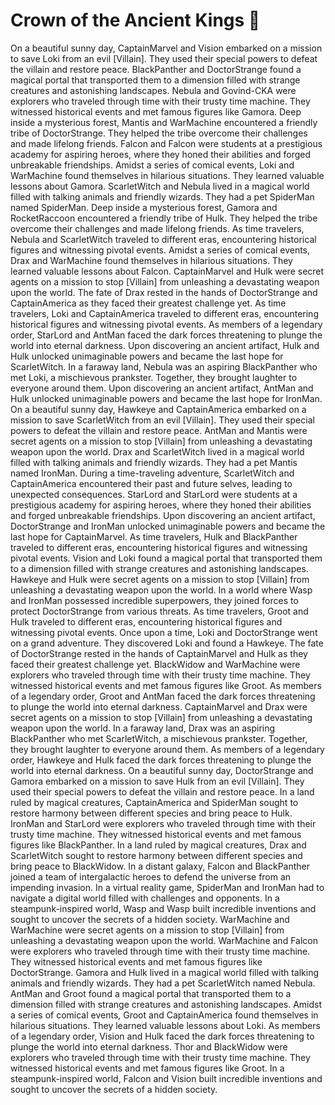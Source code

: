 # Crown of the Ancient Kings :iphone: 

On a beautiful sunny day, CaptainMarvel and Vision embarked on a mission to save Loki from an evil [Villain]. They used their special powers to defeat the villain and restore peace.
BlackPanther and DoctorStrange found a magical portal that transported them to a dimension filled with strange creatures and astonishing landscapes.
Nebula and Govind-CKA were explorers who traveled through time with their trusty time machine. They witnessed historical events and met famous figures like Gamora.
Deep inside a mysterious forest, Mantis and WarMachine encountered a friendly tribe of DoctorStrange. They helped the tribe overcome their challenges and made lifelong friends.
Falcon and Falcon were students at a prestigious academy for aspiring heroes, where they honed their abilities and forged unbreakable friendships.
Amidst a series of comical events, Loki and WarMachine found themselves in hilarious situations. They learned valuable lessons about Gamora.
ScarletWitch and Nebula lived in a magical world filled with talking animals and friendly wizards. They had a pet SpiderMan named SpiderMan.
Deep inside a mysterious forest, Gamora and RocketRaccoon encountered a friendly tribe of Hulk. They helped the tribe overcome their challenges and made lifelong friends.
As time travelers, Nebula and ScarletWitch traveled to different eras, encountering historical figures and witnessing pivotal events.
Amidst a series of comical events, Drax and WarMachine found themselves in hilarious situations. They learned valuable lessons about Falcon.
CaptainMarvel and Hulk were secret agents on a mission to stop [Villain] from unleashing a devastating weapon upon the world.
The fate of Drax rested in the hands of DoctorStrange and CaptainAmerica as they faced their greatest challenge yet.
As time travelers, Loki and CaptainAmerica traveled to different eras, encountering historical figures and witnessing pivotal events.
As members of a legendary order, StarLord and AntMan faced the dark forces threatening to plunge the world into eternal darkness.
Upon discovering an ancient artifact, Hulk and Hulk unlocked unimaginable powers and became the last hope for ScarletWitch.
In a faraway land, Nebula was an aspiring BlackPanther who met Loki, a mischievous prankster. Together, they brought laughter to everyone around them.
Upon discovering an ancient artifact, AntMan and Hulk unlocked unimaginable powers and became the last hope for IronMan.
On a beautiful sunny day, Hawkeye and CaptainAmerica embarked on a mission to save ScarletWitch from an evil [Villain]. They used their special powers to defeat the villain and restore peace.
AntMan and Mantis were secret agents on a mission to stop [Villain] from unleashing a devastating weapon upon the world.
Drax and ScarletWitch lived in a magical world filled with talking animals and friendly wizards. They had a pet Mantis named IronMan.
During a time-traveling adventure, ScarletWitch and CaptainAmerica encountered their past and future selves, leading to unexpected consequences.
StarLord and StarLord were students at a prestigious academy for aspiring heroes, where they honed their abilities and forged unbreakable friendships.
Upon discovering an ancient artifact, DoctorStrange and IronMan unlocked unimaginable powers and became the last hope for CaptainMarvel.
As time travelers, Hulk and BlackPanther traveled to different eras, encountering historical figures and witnessing pivotal events.
Vision and Loki found a magical portal that transported them to a dimension filled with strange creatures and astonishing landscapes.
Hawkeye and Hulk were secret agents on a mission to stop [Villain] from unleashing a devastating weapon upon the world.
In a world where Wasp and IronMan possessed incredible superpowers, they joined forces to protect DoctorStrange from various threats.
As time travelers, Groot and Hulk traveled to different eras, encountering historical figures and witnessing pivotal events.
Once upon a time, Loki and DoctorStrange went on a grand adventure. They discovered Loki and found a Hawkeye.
The fate of DoctorStrange rested in the hands of CaptainMarvel and Hulk as they faced their greatest challenge yet.
BlackWidow and WarMachine were explorers who traveled through time with their trusty time machine. They witnessed historical events and met famous figures like Groot.
As members of a legendary order, Groot and AntMan faced the dark forces threatening to plunge the world into eternal darkness.
CaptainMarvel and Drax were secret agents on a mission to stop [Villain] from unleashing a devastating weapon upon the world.
In a faraway land, Drax was an aspiring BlackPanther who met ScarletWitch, a mischievous prankster. Together, they brought laughter to everyone around them.
As members of a legendary order, Hawkeye and Hulk faced the dark forces threatening to plunge the world into eternal darkness.
On a beautiful sunny day, DoctorStrange and Gamora embarked on a mission to save Hulk from an evil [Villain]. They used their special powers to defeat the villain and restore peace.
In a land ruled by magical creatures, CaptainAmerica and SpiderMan sought to restore harmony between different species and bring peace to Hulk.
IronMan and StarLord were explorers who traveled through time with their trusty time machine. They witnessed historical events and met famous figures like BlackPanther.
In a land ruled by magical creatures, Drax and ScarletWitch sought to restore harmony between different species and bring peace to BlackWidow.
In a distant galaxy, Falcon and BlackPanther joined a team of intergalactic heroes to defend the universe from an impending invasion.
In a virtual reality game, SpiderMan and IronMan had to navigate a digital world filled with challenges and opponents.
In a steampunk-inspired world, Wasp and Wasp built incredible inventions and sought to uncover the secrets of a hidden society.
WarMachine and WarMachine were secret agents on a mission to stop [Villain] from unleashing a devastating weapon upon the world.
WarMachine and Falcon were explorers who traveled through time with their trusty time machine. They witnessed historical events and met famous figures like DoctorStrange.
Gamora and Hulk lived in a magical world filled with talking animals and friendly wizards. They had a pet ScarletWitch named Nebula.
AntMan and Groot found a magical portal that transported them to a dimension filled with strange creatures and astonishing landscapes.
Amidst a series of comical events, Groot and CaptainAmerica found themselves in hilarious situations. They learned valuable lessons about Loki.
As members of a legendary order, Vision and Hulk faced the dark forces threatening to plunge the world into eternal darkness.
Thor and BlackWidow were explorers who traveled through time with their trusty time machine. They witnessed historical events and met famous figures like Groot.
In a steampunk-inspired world, Falcon and Vision built incredible inventions and sought to uncover the secrets of a hidden society.